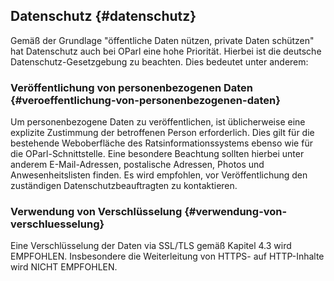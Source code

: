 ## Datenschutz {#datenschutz}

Gemäß der Grundlage "öffentliche Daten nützen, private Daten schützen" hat Datenschutz auch bei OParl eine hohe Priorität. Hierbei ist die deutsche Datenschutz-Gesetzgebung zu beachten. Dies bedeutet unter anderem:


### Veröffentlichung von personenbezogenen Daten {#veroeffentlichung-von-personenbezogenen-daten}

Um personenbezogene Daten zu veröffentlichen, ist üblicherweise eine explizite Zustimmung der betroffenen Person erforderlich. Dies gilt für die bestehende Weboberfläche des Ratsinformationssystems ebenso wie für die OParl-Schnittstelle. Eine besondere Beachtung sollten hierbei unter anderem E-Mail-Adressen, postalische Adressen, Photos und Anwesenheitslisten finden. Es wird empfohlen, vor Veröffentlichung den zuständigen Datenschutzbeauftragten zu kontaktieren.


### Verwendung von Verschlüsselung {#verwendung-von-verschluesselung}

Eine Verschlüsselung der Daten via SSL/TLS gemäß Kapitel 4.3 wird EMPFOHLEN. Insbesondere die Weiterleitung von HTTPS- auf HTTP-Inhalte wird NICHT EMPFOHLEN.
